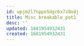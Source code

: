 ```yaml
---
id: wpjm2l7nppo5dgc6x7z8odj
title: Misc_breakable_pot1
desc: ''
updated: 1681954932431
created: 1681954932431
---
```

